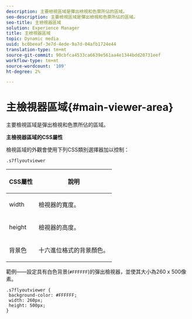 ```yaml
---
description: 主要檢視區域是彈出檢視和色票所佔的區域。
seo-description: 主要檢視區域是彈出檢視和色票所佔的區域。
seo-title: 主檢視器區域
solution: Experience Manager
title: 主檢視器區域
topic: Dynamic media
uuid: bc0beeaf-3e7d-4ede-9a7d-04afb1724e44
translation-type: tm+mt
source-git-commit: 90cbfca4533ca6639e561aa4e1344bdd20731eef
workflow-type: tm+mt
source-wordcount: '109'
ht-degree: 2%

---
```



# 主檢視器區域{#main-viewer-area}

主要檢視區域是彈出檢視和色票所佔的區域。

<!--<a id="section_061E550C1C1D4DB2BD663A898895B38C"></a>-->

**主檢視器區域的CSS屬性**

檢視區域的外觀會使用下列CSS類別選擇器加以控制：

```
.s7flyoutviewer
```

<table id="table_94EE3F5BBE4547C0B4943471CEE7EDE4"> 
 <thead> 
  <tr> 
   <th colname="col1" class="entry"> <p> CSS屬性 </p> </th> 
   <th colname="col2" class="entry"> <p>說明 </p> </th> 
  </tr> 
 </thead>
 <tbody> 
  <tr> 
   <td colname="col1"> <p> <span class="codeph"> width </span> </p> </td> 
   <td colname="col2"> <p>檢視器的寬度。 </p> </td> 
  </tr> 
  <tr> 
   <td colname="col1"> <p> <span class="codeph"> height </span> </p> </td> 
   <td colname="col2"> <p>檢視器的高度。 </p> </td> 
  </tr> 
  <tr> 
   <td colname="col1"> <p> <span class="codeph"> 背景色  </span> </p> </td> 
   <td colname="col2"> <p> 十六進位格式的背景顏色。 </p> </td> 
  </tr> 
 </tbody> 
</table>

範例——設定具有白色背景(`#FFFFFF`)的彈出檢視器，並使其大小為260 x 500像素。

```
.s7flyoutviewer { 
 background-color: #FFFFFF; 
 width: 260px; 
 height: 500px;  
}
```


